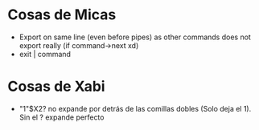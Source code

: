 # Cosas de Micas
- Export on same line (even before pipes) as other commands does not export really
(if command->next xd)
- exit | command

# Cosas de Xabi
- "1"$X2? no expande por detrás de las comillas dobles (Solo deja el 1). Sin el ? expande perfecto